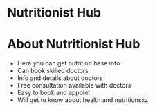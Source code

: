 # Nutritionist Hub


# About Nutritionist Hub
* Here you can get nutrition base info
* Can book skilled doctors
* Info and details about doctors
* Free consultation available with doctors
* Easy to book and appoint
* Will get to know about health and nutritionsxz

